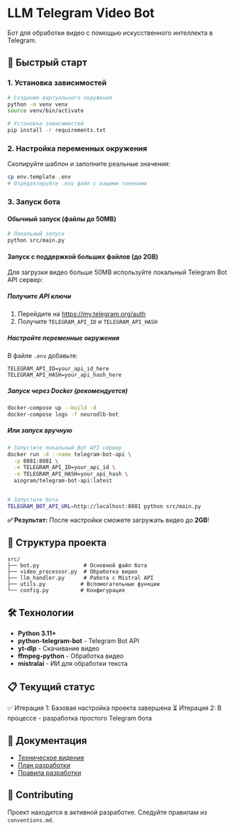 # LLM Telegram Video Bot

Бот для обработки видео с помощью искусственного интеллекта в Telegram.

## 🚀 Быстрый старт

### 1. Установка зависимостей

```bash
# Создание виртуального окружения
python -m venv venv
source venv/bin/activate

# Установка зависимостей
pip install -r requirements.txt
```

### 2. Настройка переменных окружения

Скопируйте шаблон и заполните реальные значения:

```bash
cp env.template .env
# Отредактируйте .env файл с вашими токенами
```

### 3. Запуск бота

#### Обычный запуск (файлы до 50MB)

```bash
# Локальный запуск
python src/main.py
```

#### Запуск с поддержкой больших файлов (до 2GB)

Для загрузки видео больше 50MB используйте локальный Telegram Bot API сервер:

##### Получите API ключи

1. Перейдите на https://my.telegram.org/auth
2. Получите `TELEGRAM_API_ID` и `TELEGRAM_API_HASH`

##### Настройте переменные окружения

В файле `.env` добавьте:

```env
TELEGRAM_API_ID=your_api_id_here
TELEGRAM_API_HASH=your_api_hash_here
```

##### Запуск через Docker (рекомендуется)

```bash
docker-compose up --build -d
docker-compose logs -f neurodlb-bot
```

##### Или запуск вручную

```bash
# Запустите локальный Bot API сервер
docker run -d --name telegram-bot-api \
  -p 8081:8081 \
  -e TELEGRAM_API_ID=your_api_id \
  -e TELEGRAM_API_HASH=your_api_hash \
  aiogram/telegram-bot-api:latest


# Запустите бота
TELEGRAM_BOT_API_URL=http://localhost:8081 python src/main.py
```

**✅ Результат:** После настройки сможете загружать видео до **2GB**!

## 📁 Структура проекта

```
src/
├── bot.py              # Основной файл бота
├── video_processor.py  # Обработка видео
├── llm_handler.py      # Работа с Mistral API
├── utils.py           # Вспомогательные функции
└── config.py          # Конфигурация
```

## 🛠 Технологии

- **Python 3.11+**
- **python-telegram-bot** - Telegram Bot API
- **yt-dlp** - Скачивание видео
- **ffmpeg-python** - Обработка видео
- **mistralai** - ИИ для обработки текста

## 📋 Текущий статус

✅ Итерация 1: Базовая настройка проекта завершена
⏳ Итерация 2: В процессе - разработка простого Telegram бота

## 📖 Документация

- [Техническое видение](doc/vision.md)
- [План разработки](doc/tasklist.md)
- [Правила разработки](conventions.md)

## 🤝 Contributing

Проект находится в активной разработке. Следуйте правилам из `conventions.md`.
